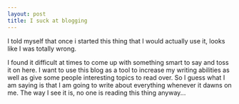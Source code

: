 ```yaml
--- 
layout: post
title: I suck at blogging
---
```

I told myself that once i started this thing that I would actually use it, looks like I was totally wrong.

I found it difficult at times to come up with something smart to say and toss it on here.  I want to use this blog as a tool to increase my writing abilities as well as give some people interesting topics to read over.  So I guess what I am saying is that I am going to write about everything whenever it dawns on me.  The way I see it is, no one is reading this thing anyway...
